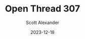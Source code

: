 ---
layout: podcast
title: "Open Thread 307"
author: Scott Alexander
description: https://www.astralcodexten.com/p/open-thread-307
date: 2023-12-18
length: 328035
duration: 82
guid: open-thread-307
---
